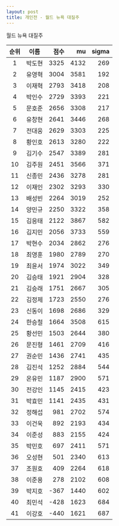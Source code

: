 ```yaml
---
layout: post
title: 개인전 - 월드 뉴욕 대질주
---
```


월드 뉴욕 대질주

| 순위 | 이름 | 점수 | mu | sigma |
|:---:|:---:|---:|---:|---:|
| 1 | 박도현 | 3325 | 4132 | 269 |
| 2 | 유영혁 | 3004 | 3581 | 192 |
| 3 | 이재혁 | 2793 | 3418 | 208 |
| 4 | 박인수 | 2729 | 3393 | 221 |
| 5 | 문호준 | 2656 | 3308 | 217 |
| 6 | 유창현 | 2641 | 3446 | 268 |
| 7 | 전대웅 | 2629 | 3303 | 225 |
| 8 | 황인호 | 2613 | 3280 | 222 |
| 9 | 김기수 | 2547 | 3389 | 281 |
| 10 | 김주원 | 2451 | 3566 | 371 |
| 11 | 신종민 | 2436 | 3278 | 281 |
| 12 | 이재인 | 2302 | 3293 | 330 |
| 13 | 배성빈 | 2264 | 3019 | 252 |
| 14 | 양민규 | 2250 | 3322 | 358 |
| 15 | 김응태 | 2122 | 3867 | 582 |
| 16 | 김지민 | 2056 | 3733 | 559 |
| 17 | 박현수 | 2034 | 2862 | 276 |
| 18 | 최영훈 | 1980 | 2789 | 270 |
| 19 | 최윤서 | 1974 | 3022 | 349 |
| 20 | 김승태 | 1921 | 2904 | 328 |
| 21 | 김승래 | 1751 | 2667 | 305 |
| 22 | 김정제 | 1723 | 2550 | 276 |
| 23 | 신동이 | 1698 | 2686 | 329 |
| 24 | 한승철 | 1664 | 3508 | 615 |
| 25 | 황선민 | 1503 | 2644 | 380 |
| 26 | 문진형 | 1461 | 2709 | 416 |
| 27 | 권순민 | 1436 | 2741 | 435 |
| 28 | 김진석 | 1252 | 2884 | 544 |
| 29 | 온유민 | 1187 | 2900 | 571 |
| 30 | 전강인 | 1145 | 2415 | 423 |
| 31 | 박효민 | 1141 | 2435 | 431 |
| 32 | 정해섭 | 981 | 2702 | 574 |
| 33 | 이건욱 | 892 | 2193 | 434 |
| 34 | 이준성 | 883 | 2155 | 424 |
| 35 | 박민호 | 697 | 2411 | 571 |
| 36 | 오성현 | 501 | 2340 | 613 |
| 37 | 조원호 | 409 | 2264 | 618 |
| 38 | 이준용 | 278 | 2102 | 608 |
| 39 | 박지호 | -367 | 1440 | 602 |
| 40 | 최민석 | -428 | 1623 | 684 |
| 41 | 이강호 | -440 | 1621 | 687 |
